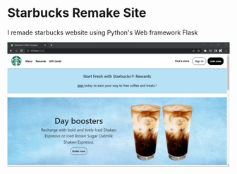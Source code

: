 # Starbucks Remake Site


I remade starbucks website using Python's Web framework Flask


![Example Image](/static/images/star1.png)
